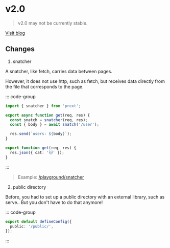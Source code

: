 # v2.0

> v2.0 may not be currently stable.

[Visit blog](/blog/dev-v2-0)

## Changes

1. snatcher

A snatcher, like fetch, carries data between pages.

However, it does not use http, such as fetch, but receives data directly from the file that corresponds to the page.

::: code-group

```ts [pages/index.ts]
import { snatcher } from 'prext';

export async function get(req, res) {
  const snatch = snatcher(req, res);
  const { body } = await snatch('/user');

  res.send(`users: ${body}`);
}
```

```ts [pages/users.ts]
export function get(req, res) {
  res.json({ cat: '🐱' });
}
```

:::

> Example: [/playground/snatcher](https://github.com/do4ng/prext/tree/main/playground/snatcher)

2. public directory

Before, you had to set up a public directory with an external library, such as serve.. But you don't have to do that anymore!

::: code-group

```ts [prext.config.ts]
export default defineConfig({
  public: '/public/',
});
```

:::
